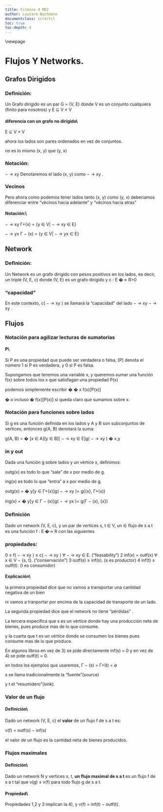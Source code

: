 ```yaml
---
title: Filmina 4 MD2
author: Lautaro Bachmann
documentclass: scrartcl
toc: true
toc-depth: 4
---
```

\newpage

# Flujos Y Networks.

## Grafos Dirigidos


### Deﬁnición:
Un Grafo dirigido es un par G = (V, E) donde V es un conjunto cualquiera (ﬁnito para nosotros) y E  $\subseteq$  V  $\times$  V


#### diferencia con un grafo no dirigido\
E  $\subseteq$  V  $\times$  V

ahora los lados son pares ordenados en vez de conjuntos.

no es lo mismo (x, y) que (y, x)


### Notación:

 $-$ → xy
Denotaremos el lado (x, y) como  $-$ → xy .


### Vecinos

Pero ahora como podemos tener lados tanto (x, y) como (y, x) deberiamos diferenciar entre “vécinos hacia adelante” y “vécinos hacia atras”


#### Notación:\

 $-$ → xy
 Γ+(x) = {y  $\in$  V|  $-$ → xy  $\in$  E}

 $-$ → yx
Γ $-$ (x) = {y  $\in$  V|  $-$ → yx  $\in$  E}


## Network


### Deﬁnición:
Un Network es un grafo dirigido con pesos positivos en los lados, es decir, un triple (V, E, c) donde (V, E) es un grafo dirigido y c : E �→ R>0


### “capacidad”
En este contexto, c(  $-$ → xy ) se llamará la “capacidad” del lado  $-$ → xy  $-$ → xy .


## Flujos

### Notación para agilizar lecturas de sumatorias


#### P\
Si P es una propiedad que puede ser verdadera o falsa, [P] denota el número 1 si P es verdadera, y 0 si P es falsa.

Supongamos que tenemos una variable x, y queremos sumar una función f(x) sobre todos los x que satisfagan una propiedad P(x)

podemos simplemente escribir �
� x f(x)[P(x)]

� o incluso � f(x)[P(x)] si queda claro que sumamos sobre x.


### Notación para funciones sobre lados

Si g es una función deﬁnida en los lados y A y B son subconjuntos de vertices, entonces g(A, B) denotará la suma:

g(A, B) = � [x  $\in$  A][y  $\in$  B][  $-$ → xy  $\in$  E]g(  $-$ → xy )
� x,y


### in y out

Dada una función g sobre lados y un vértice x, deﬁnimos:

 outg(x) es todo lo que “sale” de x por medio de g.

 ing(x) es todo lo que “entra” a x por medio de g.

 outg(x) = � y[y  $\in$  Γ+(x)]g(  $-$ → xy )= g({x}, Γ+(x))

 ing(x) = � y[y  $\in$  Γ $-$ (x)]g(  $-$ → yx )= g(Γ $-$ (x), {x})


### Deﬁnición
Dado un network (V, E, c), y un par de vertices s, t  $\in$  V, un  $\in$  ﬂujo de s a t es una función f : E �→ R con las siguientes

### propiedades:

0  $\leq$  f(  $-$ → xy )  $\leq$  c(  $-$ → xy )  $\forall$   $-$ → xy  $\in$  E. (“feasability”) 2 inf(x) = outf(x)  $\forall$ x  $\in$  V  $-$  {s, t}. (“conservación”) 3 outf(s)  $\geq$  inf(s). (s es productor) 4 inf(t)  $\geq$  outf(t). (t es consumidor)


#### Explicación\

la primera propiedad dice que no vamos a transportar una cantidad negativa de un bien

ni vamos a tranportar por encima de la capacidad de transporte de un lado.

La segunda propiedad dice que el network no tiene “pérdidas” .

La tercera especiﬁca que s es un vértice donde hay una producción neta de bienes, pues produce mas de lo que consume.

y la cuarta que t es un vértice donde se consumen los bienes pues consume mas de lo que produce.

En algunos libros en vez de 3) se pide directamente  inf(s) = 0 y en vez de 4) se pide outf(t) = 0.

en todos los ejemplos que usaremos,  Γ $-$ (s) = Γ+(t) = ∅

s se llama tradicionalmente la “fuente”(source)

y t el “resumidero”(sink).


### Valor de un ﬂujo


#### Deﬁnición\
Dado un network (V, E, c) el
**valor**
de un ﬂujo f de s a t es:

v(f) = outf(s)  $-$  inf(s)

el valor de un ﬂujo es la cantidad neta de bienes producidos.


### Flujos maximales


#### Deﬁnición\
Dado un network N y vertices s, t,
**un ﬂujo maximal de s a t**
es un ﬂujo f de s a t tal que v(g)  $\leq$  v(f) para todo ﬂujo g de s a t.

#### Propiedad\

Propiedades 1,2 y 3 implican la 4), y v(f) = inf(t)  $-$  outf(t).
